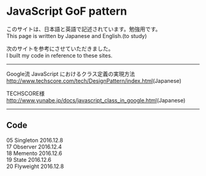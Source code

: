 # JavaScript GoF pattern
このサイトは、日本語と英語で記述されています。勉強用です。  
This page is written by Japanese and English.(to study)  

次のサイトを参考にさせていただきました。  
I built my code in reference to these sites.

---
Google流 JavaScript におけるクラス定義の実現方法  
<http://www.techscore.com/tech/DesignPattern/index.html>(Japanese)  

TECHSCORE様  
<http://www.yunabe.jp/docs/javascript_class_in_google.html>(Japanese)

---
## Code
05 Singleton 2016.12.8  
17 Observer 2016.12.4  
18 Memento 2016.12.6  
19 State 2016.12.6  
20 Flyweight  2016.12.8  
